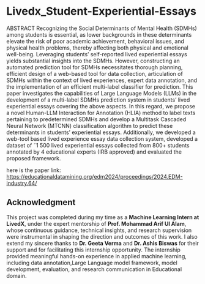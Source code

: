 # Livedx_Student-Experiential-Essays

ABSTRACT
Recognizing the Social Determinants of Mental Health (SDMHs) among students is essential, as lower backgrounds in these determinants elevate the risk of poor academic achievement, behavioral issues, and physical health problems, thereby affecting both physical and emotional well-being. Leveraging students’ self-reported lived experiential essays yields substantial insights into the SDMHs. However, constructing an automated prediction tool for SDMHs necessitates thorough planning, efficient design of a web-based tool for data collection, articulation of SDMHs within the context of lived experiences, expert data annotation, and the implementation of an efficient multi-label classifier for prediction. This paper investigates the capabilities of Large Language Models (LLMs) in the development of a multi-label SDMHs prediction system in students’ lived experiential essays covering the above aspects. In this regard, we propose a novel Human-LLM Interaction for Annotation (HLIA) method to label texts pertaining to predetermined SDMHs and develop a Multitask Cascaded Neural Network (MTCNN) classification algorithm to predict these determinants in students’ experiential essays. Additionally, we developed a web-tool based lived experience essay data collection system, developed a dataset of ˜1  500 lived experiential essays collected from 800+ students annotated by 4 educational experts (IRB approved) and evaluated the proposed framework.


here is the paper link:
https://educationaldatamining.org/edm2024/proceedings/2024.EDM-industry.64/


## Acknowledgment
This project was completed during my time as a **Machine Learning Intern at LivedX**, under the expert mentorship of **Prof. Mohammad Arif Ul Alam**, whose continuous guidance, technical insights, and research supervision were instrumental in shaping the direction and outcomes of this work.
I also extend my sincere thanks to **Dr. Geeta Verma**  and **Dr. Ashis Biswas** for their support and for facilitating this internship opportunity.
The internship provided meaningful hands-on experience in applied machine learning, including data annotation,Large Language model framework, model development, evaluation, and research communication in Educational domain.

